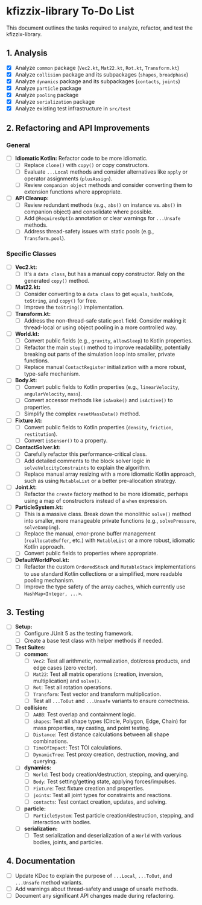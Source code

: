 # kfizzix-library To-Do List

This document outlines the tasks required to analyze, refactor, and test the kfizzix-library.

## 1. Analysis

- [x] Analyze `common` package (`Vec2.kt`, `Mat22.kt`, `Rot.kt`, `Transform.kt`)
- [x] Analyze `collision` package and its subpackages (`shapes`, `broadphase`)
- [x] Analyze `dynamics` package and its subpackages (`contacts`, `joints`)
- [x] Analyze `particle` package
- [x] Analyze `pooling` package
- [x] Analyze `serialization` package
- [x] Analyze existing test infrastructure in `src/test`

## 2. Refactoring and API Improvements

### General
- [ ] **Idiomatic Kotlin:** Refactor code to be more idiomatic.
    - [ ] Replace `clone()` with `copy()` or copy constructors.
    - [ ] Evaluate `...Local` methods and consider alternatives like `apply` or operator assignments (`plusAssign`).
    - [ ] Review `companion object` methods and consider converting them to extension functions where appropriate.
- [ ] **API Cleanup:**
    - [ ] Review redundant methods (e.g., `abs()` on instance vs. `abs()` in companion object) and consolidate where possible.
    - [ ] Add `@RequiresOptIn` annotation or clear warnings for `...Unsafe` methods.
    - [ ] Address thread-safety issues with static pools (e.g., `Transform.pool`).

### Specific Classes
- [ ] **Vec2.kt:**
    - [ ] It's a `data class`, but has a manual copy constructor. Rely on the generated `copy()` method.
- [ ] **Mat22.kt:**
    - [ ] Consider converting to a `data class` to get `equals`, `hashCode`, `toString`, and `copy()` for free.
    - [ ] Improve the `toString()` implementation.
- [ ] **Transform.kt:**
    - [ ] Address the non-thread-safe static `pool` field. Consider making it thread-local or using object pooling in a more controlled way.
- [ ] **World.kt:**
    - [ ] Convert public fields (e.g., `gravity`, `allowSleep`) to Kotlin properties.
    - [ ] Refactor the main `step()` method to improve readability, potentially breaking out parts of the simulation loop into smaller, private functions.
    - [ ] Replace manual `ContactRegister` initialization with a more robust, type-safe mechanism.
- [ ] **Body.kt:**
    - [ ] Convert public fields to Kotlin properties (e.g., `linearVelocity`, `angularVelocity`, `mass`).
    - [ ] Convert accessor methods like `isAwake()` and `isActive()` to properties.
    - [ ] Simplify the complex `resetMassData()` method.
- [ ] **Fixture.kt:**
    - [ ] Convert public fields to Kotlin properties (`density`, `friction`, `restitution`).
    - [ ] Convert `isSensor()` to a property.
- [ ] **ContactSolver.kt:**
    - [ ] Carefully refactor this performance-critical class.
    - [ ] Add detailed comments to the block solver logic in `solveVelocityConstraints` to explain the algorithm.
    - [ ] Replace manual array resizing with a more idiomatic Kotlin approach, such as using `MutableList` or a better pre-allocation strategy.
- [ ] **Joint.kt:**
    - [ ] Refactor the `create` factory method to be more idiomatic, perhaps using a map of constructors instead of a `when` expression.
- [ ] **ParticleSystem.kt:**
    - [ ] This is a massive class. Break down the monolithic `solve()` method into smaller, more manageable private functions (e.g., `solvePressure`, `solveDamping`).
    - [ ] Replace the manual, error-prone buffer management (`reallocateBuffer`, etc.) with `MutableList` or a more robust, idiomatic Kotlin approach.
    - [ ] Convert public fields to properties where appropriate.
- [ ] **DefaultWorldPool.kt:**
    - [ ] Refactor the custom `OrderedStack` and `MutableStack` implementations to use standard Kotlin collections or a simplified, more readable pooling mechanism.
    - [ ] Improve the type safety of the array caches, which currently use `HashMap<Integer, ...>`.

## 3. Testing

- [ ] **Setup:**
    - [ ] Configure JUnit 5 as the testing framework.
    - [ ] Create a base test class with helper methods if needed.
- [ ] **Test Suites:**
    - [ ] **common:**
        - [ ] `Vec2`: Test all arithmetic, normalization, dot/cross products, and edge cases (zero vector).
        - [ ] `Mat22`: Test all matrix operations (creation, inversion, multiplication) and `solve()`.
        - [ ] `Rot`: Test all rotation operations.
        - [ ] `Transform`: Test vector and transform multiplication.
        - [ ] Test all `...ToOut` and `...Unsafe` variants to ensure correctness.
    - [ ] **collision:**
        - [ ] `AABB`: Test overlap and containment logic.
        - [ ] `shapes`: Test all shape types (Circle, Polygon, Edge, Chain) for mass properties, ray casting, and point testing.
        - [ ] `Distance`: Test distance calculations between all shape combinations.
        - [ ] `TimeOfImpact`: Test TOI calculations.
        - [ ] `DynamicTree`: Test proxy creation, destruction, moving, and querying.
    - [ ] **dynamics:**
        - [ ] `World`: Test body creation/destruction, stepping, and querying.
        - [ ] `Body`: Test setting/getting state, applying forces/impulses.
        - [ ] `Fixture`: Test fixture creation and properties.
        - [ ] `joints`: Test all joint types for constraints and reactions.
        - [ ] `contacts`: Test contact creation, updates, and solving.
    - [ ] **particle:**
        - [ ] `ParticleSystem`: Test particle creation/destruction, stepping, and interaction with bodies.
    - [ ] **serialization:**
        - [ ] Test serialization and deserialization of a `World` with various bodies, joints, and particles.

## 4. Documentation
- [ ] Update KDoc to explain the purpose of `...Local`, `...ToOut`, and `...Unsafe` method variants.
- [ ] Add warnings about thread-safety and usage of unsafe methods.
- [ ] Document any significant API changes made during refactoring.
